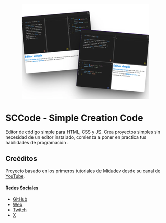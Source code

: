 <p align="center">
    <a href="https://github.com/MoropM/sccode" target="_blank"><img src="https://github.com/MoropM/sccode/blob/master/src/assets/sscode.webp" width="400"></a>
</p>

# SCCode - Simple Creation Code

Editor de código simple para HTML, CSS y JS. Crea proyectos simples sin necesidad de un editor instalado, comienza a poner en practica tus habilidades de programación.

## Creéditos

Proyecto basado en los primeros tutoriales de [Midudev](https://midu.dev/) desde su canal de [YouTube](https://www.youtube.com/watch?v=EsE8MvxJTdA&list=PLUofhDIg_38oYdGP7OTdaisFN3c3u3mNC).

#### Redes Sociales
 - [GitHub](https://github.com/MoropM)
 - [Web](https://midu.dev/)
 - [Twitch](https://www.twitch.tv/midudev)
 - [X](https://x.com/midudev)
